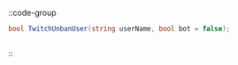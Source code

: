 ::code-group
  ```csharp [Method]
  bool TwitchUnbanUser(string userName, bool bot = false);
  ```
  ```csharp [Example]

  ```
::